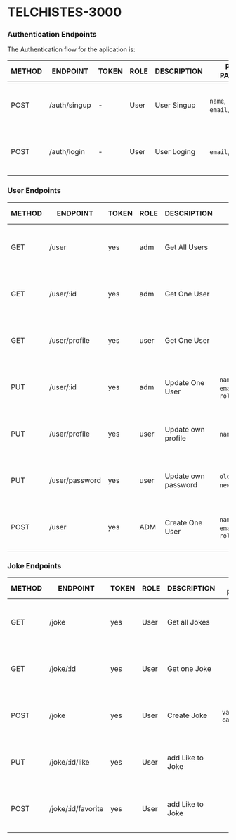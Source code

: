 # TELCHISTES-3000
### Authentication Endpoints
The Authentication flow for the aplication is:

| METHOD | ENDPOINT             | TOKEN | ROLE  | DESCRIPTION           | POST PARAMS                  | RETURNS                 |
|--------|----------------------|-------|-------|-----------------------|------------------------------|-------------------------|
| POST   | /auth/singup         | -     | User  | User Singup           | `name`, `email`,`password`,  | { menssage: `string`, result: `token`} 
| POST   | /auth/login          | -     | User  | User Loging           | `email`, `password`          | { menssage: `string`, result: `token`} 

### User Endpoints

| METHOD | ENDPOINT             | TOKEN | ROLE  | DESCRIPTION           | POST PARAMS                         | RETURNS                 |
|--------|----------------------|-------|-------|-----------------------|-------------------------------------|-------------------------|
| GET    | /user                | yes   | adm   | Get All Users         |                                     | { menssage: `string`, result: `array`} 
| GET    | /user/:id            | yes   | adm   | Get One User          |                                     | { menssage: `string`, result: `object`} 
| GET    | /user/profile        | yes   | user  | Get One User          |                                     | { menssage: `string`, result: `object`} 
| PUT    | /user/:id            | yes   | adm   | Update One User       |`name`, `email`,`password`, `role`   | { menssage: `string`, result: `object`} 
| PUT    | /user/profile        | yes   | user  | Update own profile    |`name`, `email`,                     | { menssage: `string`, result: `object`} 
| PUT    | /user/password       | yes   | user  | Update own password   |`old password`, `new password`,      | { menssage: `string`, result: `object`} 
| POST   | /user                | yes   | ADM   | Create One User       |`name`, `email`,`password`, `role`   | { menssage: `string`, result: `object`} 

### Joke Endpoints

| METHOD | ENDPOINT             | TOKEN | ROLE  | DESCRIPTION           | POST PARAMS                  | RETURNS                 |
|--------|----------------------|-------|-------|-----------------------|------------------------------|-------------------------|
| GET    | /joke                | yes   | User  | Get all Jokes         |                              | { menssage: `string`, result: `array`} 
| GET    | /joke/:id            | yes   | User  | Get one Joke          |                              | { menssage: `string`, result: `object`} 
| POST   | /joke                | yes   | User  | Create  Joke          | `value`, `category_id`       | { menssage: `string`, result: `object`} 
| PUT    | /joke/:id/like       | yes   | User  | add Like to Joke      |                              | { menssage: `string`, result: `object`} 
| POST   | /joke/:id/favorite   | yes   | User  | add Like to Joke      |                              | { menssage: `string`, result: `object`} 
